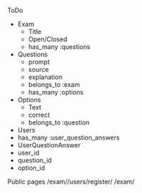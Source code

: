 ToDo

* Exam
  * Title
  * Open/Closed
  * has_many :questions
* Questions
  * prompt
  * source
  * explanation
  * belongs_to :exam
  * has_many :options
* Options
  * Text
  * correct
  * belongs_to :question
* Users
 * has_many :user_question_answers
* UserQuestionAnswer
 * user_id
 * question_id
 * option_id
 

Public pages
/exam/<id>/users/register/
/exam/<id>
